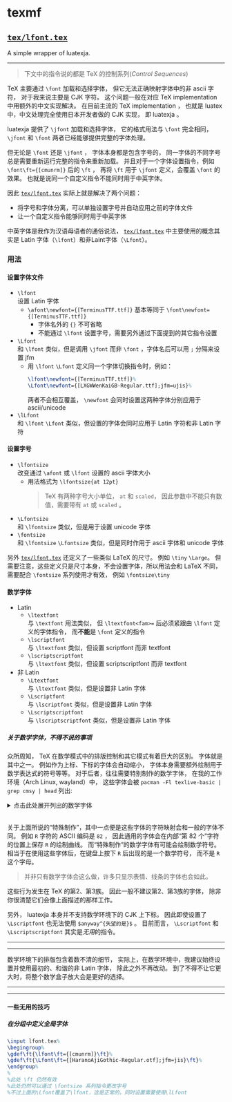 # texmf

## [`tex/lfont.tex`](tex/lfont.tex)

A simple wrapper of luatexja.

---

> 下文中的指令说的都是 TeX 的控制系列(*Control Sequences*)

TeX 主要通过 `\font` 加载和选择字体，
但它无法正确映射字体中的非 ascii 字符，
对于我来说主要是 CJK 字符。
这个问题一般在对应 TeX implementation 中用额外的中文实现解决。
在目前主流的 TeX implementation ，
也就是 luatex 中，中文处理完全使用日本开发者做的 CJK 实现，
即 luatexja 。

luatexja 提供了 `\jfont` 加载和选择字体，
它的格式用法与 `\font` 完全相同，
`\jfont` 和 `\font` 两者已经能够提供完整的字体处理。

但无论是 `\font` 还是 `\jfont` ，
字体本身都是包含字号的，
同一字体的不同字号总是需要重新运行完整的指令来重新加载。
并且对于一个字体设置指令，例如 `\font\ft={[cmunrm]}` 后的 `\ft` ，
再将 `\ft` 用于 `\jfont` 定义，会覆盖 `\font` 的效果。
也就是说同一个自定义指令不能同时用于中英字体。

因此 [`tex/lfont.tex`](tex/lfont.tex) 实际上就是解决了两个问题：
- 将字号和字体分离，可以单独设置字号并自动应用之前的字体文件
- 让一个自定义指令能够同时用于中英字体

中英字体是我作为汉语母语者的通俗说法，
[`tex/lfont.tex`](tex/lfont.tex) 中主要使用的概念其实是
Latin 字体（`\lfont`）和非Laint字体（`\Lfont`）。

### 用法

#### 设置字体文件

- `\lfont`  
	设置 Latin 字体
	- `\afont\newfont={[TerminusTTF.ttf]}` 基本等同于
		`\font\newfont={[TerminusTTF.ttf]}`
		- 字体名外的 `{}` 不可省略
		- 不能通过 `\lfont` 设置字号，需要另外通过下面提到的其它指令设置
- `\Lfont`  
	和 `\lfont` 类似，但是调用 `\jfont` 而非 `\font` ，字体名后可以用 `;` 分隔来设置 jfm
	- 用 `\lfont` `\Lfont` 定义同一个字体切换指令时，例如：
		```latex
		\lfont\newfont={[TerminusTTF.ttf]}%
		\Lfont\newfont={[LXGWWenKaiGB-Regular.ttf];jfm=ujis}%
		```
		两者不会相互覆盖， `\newfont` 会同时设置这两种字体分别应用于 ascii/unicode
- `\lLfont`  
	和 `\lfont` `\Lfont` 类似，但设置的字体会同时应用于 Latin 字符和非 Latin 字符

#### 设置字号

- `\lfontsize`  
	改变通过 `\afont` 或 `\lfont` 设置的 ascii 字体大小
	- 用法格式为 `\lfontsize{at 12pt}`
		> TeX 有两种字号大小单位， `at` 和 `scaled`，
		> 因此参数中不能只有数值，需要带有 `at` 或 `scaled` 。
- `\Lfontsize`  
	和 `\lfontsize` 类似，但是用于设置 unicode 字体
- `\fontsize`  
	和 `\lfontsize` `\Lfontsize` 类似，但是同时作用于 ascii 字体和 unicode 字体

另外 [`tex/lfont.tex`](tex/lfont.tex) 还定义了一些类似 LaTeX 的尺寸。
例如 `\tiny` `\Large`。
但需要注意，这些定义只是尺寸本身，不会设置字体，所以用法会和 LaTeX 不同，
需要配合 `\fontsize` 系列使用才有效，
例如 `\fontsize\tiny`

#### 数学字体

- Latin
	- `\ltextfont`  
		与 `\textfont` 用法类似，
		但 `\ltextfont<fam>=` 后必须紧跟由 `\lfont` 定义的字体指令，
		而**不能**是 `\font` 定义的指令
	- `\lscriptfont`  
		与 `\ltextfont` 类似，但设置 scriptfont 而非 textfont
	- `\lscriptscriptfont`  
		与 `\ltextfont` 类似，但设置 scriptscriptfont 而非 textfont
- 非 Latin
	- `\Ltextfont`  
		与 `\ltextfont` 类似，但是设置非 Latin 字体
	- `\Lscriptfont`  
		与 `\lscriptfont` 类似，但是设置非 Latin 字体
	- `\Lscriptscriptfont`  
		与 `\lscriptscriptfont` 类似，但是设置非 Latin 字体

##### 关于数学字体，不得不说的事项

众所周知， TeX 在数学模式中的排版控制和其它模式有着巨大的区别。
字体就是其中之一。
例如作为上标、下标的字体会自动缩小，
字体本身需要额外绘制用于数学表达式的符号等等。
对于后者，往往需要特别制作的数学字体，
在我的工作环境（Arch Linux, wayland）中，
这些字体会被 `pacman -Fl texlive-basic | grep cmsy | head` 列出:

<details>
<summary>点击此处展开列出的数学字体</summary>

> ```
> texlive-basic usr/share/texmf-dist/fonts/afm/public/amsfonts/cm/cmsy10.afm
> texlive-basic usr/share/texmf-dist/fonts/afm/public/amsfonts/cm/cmsy5.afm
> texlive-basic usr/share/texmf-dist/fonts/afm/public/amsfonts/cm/cmsy6.afm
> texlive-basic usr/share/texmf-dist/fonts/afm/public/amsfonts/cm/cmsy7.afm
> texlive-basic usr/share/texmf-dist/fonts/afm/public/amsfonts/cm/cmsy8.afm
> texlive-basic usr/share/texmf-dist/fonts/afm/public/amsfonts/cm/cmsy9.afm
> texlive-basic usr/share/texmf-dist/fonts/pk/ljfour/public/cm/dpi600/cmsy10.pk
> texlive-basic usr/share/texmf-dist/fonts/pk/ljfour/public/cm/dpi600/cmsy7.pk
> texlive-basic usr/share/texmf-dist/fonts/source/public/cm/cmsy10.mf
> texlive-basic usr/share/texmf-dist/fonts/source/public/cm/cmsy5.mf
> ```

</details><br/>

关于上面所说的“特殊制作”，其中一点便是这些字体的字符映射会和一般的字体不同。
例如 `R` 字符的 ASCII 编码是 `82` ，
因此通用的字体会在内部“第 82 个”字符的位置上保存 `R` 的绘制曲线。
而“特殊制作”的数学字体有可能会绘制数学符号。
相当于在使用这些字体后，在键盘上按下 `R` 后出现的是一个数学符号，
而不是 `R` 这个字母。
> 并非只有数学字体会这么做，许多只显示表情、线条的字体也会如此。

这些行为发生在 TeX 的第2、第3族。
因此一般不建议第2、第3族的字体，
除非你很清楚它们会像上面描述的那样工作。

另外，
luatexja 本身并不支持数学环境下的 CJK 上下标。
因此即使设置了 `\Lscriptfont` 也无法使用 `$anyway^{失望的是}$` 。
目前而言， `\Lscriptfont` 和 `\Lscriptscriptfont` 其实是*无用*的指令。

---
---

数学环境下的排版包含着数不清的细节，
实际上，在数学环境中，我建议始终设置并使用最初的、和谐的非 Latin 字体，
除此之外不再改动。
到了不得不让它更大时，将整个数学盒子放大会是更好的选择。

---
---

#### 一些无用的技巧

##### 在分组中定义全局字体

```latex
\input lfont.tex%
\begingroup%
\gdef\ft{\lfont\ft={[cmunrm]}\ft}%
\gdef\ft{\Lfont\ft={[HaranoAjiGothic-Regular.otf];jfm=jis}\ft}%
\endgroup%
%
%此处 \ft 仍然有效
%此处仍然可以通过 \fontsize 系列指令更改字号
%不过上面的\Lfont覆盖了\lfont，这是正常的，同时设置需要使用\lLfont
```
